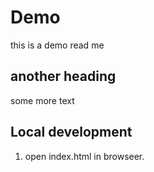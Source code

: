 # Demo 

this is a demo read me 

## another heading

some more text

## Local development 

1. open index.html in browseer. 